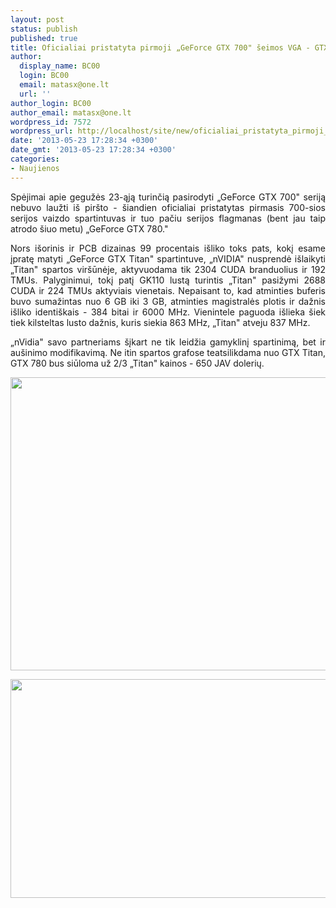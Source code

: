 ```yaml
---
layout: post
status: publish
published: true
title: Oficialiai pristatyta pirmoji „GeForce GTX 700" šeimos VGA - GTX 780
author:
  display_name: BC00
  login: BC00
  email: matasx@one.lt
  url: ''
author_login: BC00
author_email: matasx@one.lt
wordpress_id: 7572
wordpress_url: http://localhost/site/new/oficialiai_pristatyta_pirmoji_geforce_gtx_700_serijos_vga__gtx_780/
date: '2013-05-23 17:28:34 +0300'
date_gmt: '2013-05-23 17:28:34 +0300'
categories:
- Naujienos
---
```

<p style="text-align: justify;">
	Spėjimai apie gegužės 23-ąją turinčią pasirodyti &bdquo;GeForce GTX 700&quot; seriją nebuvo laužti i&scaron; pir&scaron;to - &scaron;iandien oficialiai pristatytas pirmasis 700-sios serijos vaizdo spartintuvas ir tuo pačiu serijos flagmanas (bent jau taip atrodo &scaron;iuo metu) &bdquo;GeForce GTX 780.&quot;</p>
<p style="text-align: justify;">
	Nors i&scaron;orinis ir PCB dizainas 99 procentais i&scaron;liko toks pats, kokį esame įpratę matyti &bdquo;GeForce GTX Titan&quot; spartintuve, &bdquo;nVIDIA&quot; nusprendė i&scaron;laikyti &bdquo;Titan&quot; spartos vir&scaron;ūnėje, aktyvuodama tik 2304 CUDA branduolius ir 192 TMUs. Palyginimui, tokį patį GK110 lustą turintis &bdquo;Titan&quot; pasižymi 2688 CUDA ir 224 TMUs aktyviais vienetais. Nepaisant to, kad atminties buferis buvo sumažintas nuo 6 GB iki 3 GB, atminties magistralės plotis ir dažnis i&scaron;liko identi&scaron;kais - 384 bitai ir 6000 MHz. Vienintele paguoda i&scaron;lieka &scaron;iek tiek kilsteltas lusto dažnis, kuris siekia 863 MHz, &bdquo;Titan&quot; atveju 837 MHz.</p>
<p style="text-align: justify;">
	&bdquo;nVidia&quot; savo partneriams &scaron;įkart ne tik leidžia gamyklinį spartinimą, bet ir au&scaron;inimo modifikavimą. Ne itin spartos grafose teatsilikdama nuo GTX Titan, GTX 780 bus siūloma už 2/3 &bdquo;Titan&quot; kainos - 650 JAV dolerių.</p>
<p style="text-align: justify;">
	<img alt="" src="http://technews.lt/userfiles/150a(1).jpg" style="width: 520px; height: 469px;" /></p>
<p style="text-align: justify;">
	<img alt="" src="http://technews.lt/userfiles/150c.jpg" style="width: 520px; height: 350px;" /></p>
